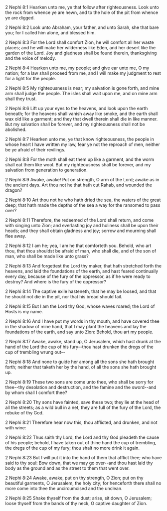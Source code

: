 2 Nephi 8:1 Hearken unto me, ye that follow after righteousness. Look
unto the rock from whence ye are hewn, and to the hole of the pit from
whence ye are digged.

2 Nephi 8:2 Look unto Abraham, your father, and unto Sarah, she that
bare you; for I called him alone, and blessed him.

2 Nephi 8:3 For the Lord shall comfort Zion, he will comfort all her
waste places; and he will make her wilderness like Eden, and her desert
like the garden of the Lord. Joy and gladness shall be found therein,
thanksgiving and the voice of melody.

2 Nephi 8:4 Hearken unto me, my people; and give ear unto me, O my
nation; for a law shall proceed from me, and I will make my judgment to
rest for a light for the people.

2 Nephi 8:5 My righteousness is near; my salvation is gone forth, and
mine arm shall judge the people. The isles shall wait upon me, and on
mine arm shall they trust.

2 Nephi 8:6 Lift up your eyes to the heavens, and look upon the earth
beneath; for the heavens shall vanish away like smoke, and the earth
shall wax old like a garment; and they that dwell therein shall die in
like manner. But my salvation shall be forever, and my righteousness
shall not be abolished.

2 Nephi 8:7 Hearken unto me, ye that know righteousness, the people in
whose heart I have written my law, fear ye not the reproach of men,
neither be ye afraid of their revilings.

2 Nephi 8:8 For the moth shall eat them up like a garment, and the worm
shall eat them like wool. But my righteousness shall be forever, and my
salvation from generation to generation.

2 Nephi 8:9 Awake, awake! Put on strength, O arm of the Lord; awake as
in the ancient days. Art thou not he that hath cut Rahab, and wounded
the dragon?

2 Nephi 8:10 Art thou not he who hath dried the sea, the waters of the
great deep; that hath made the depths of the sea a way for the ransomed
to pass over?

2 Nephi 8:11 Therefore, the redeemed of the Lord shall return, and come
with singing unto Zion; and everlasting joy and holiness shall be upon
their heads; and they shall obtain gladness and joy; sorrow and mourning
shall flee away.

2 Nephi 8:12 I am he; yea, I am he that comforteth you. Behold, who art
thou, that thou shouldst be afraid of man, who shall die, and of the son
of man, who shall be made like unto grass?

2 Nephi 8:13 And forgettest the Lord thy maker, that hath stretched
forth the heavens, and laid the foundations of the earth, and hast
feared continually every day, because of the fury of the oppressor, as
if he were ready to destroy? And where is the fury of the oppressor?

2 Nephi 8:14 The captive exile hasteneth, that he may be loosed, and
that he should not die in the pit, nor that his bread should fail.

2 Nephi 8:15 But I am the Lord thy God, whose waves roared; the Lord of
Hosts is my name.

2 Nephi 8:16 And I have put my words in thy mouth, and have covered thee
in the shadow of mine hand, that I may plant the heavens and lay the
foundations of the earth, and say unto Zion: Behold, thou art my people.

2 Nephi 8:17 Awake, awake, stand up, O Jerusalem, which hast drunk at
the hand of the Lord the cup of his fury--thou hast drunken the dregs of
the cup of trembling wrung out--

2 Nephi 8:18 And none to guide her among all the sons she hath brought
forth; neither that taketh her by the hand, of all the sons she hath
brought up.

2 Nephi 8:19 These two sons are come unto thee, who shall be sorry for
thee--thy desolation and destruction, and the famine and the sword--and
by whom shall I comfort thee?

2 Nephi 8:20 Thy sons have fainted, save these two; they lie at the head
of all the streets; as a wild bull in a net, they are full of the fury
of the Lord, the rebuke of thy God.

2 Nephi 8:21 Therefore hear now this, thou afflicted, and drunken, and
not with wine:

2 Nephi 8:22 Thus saith thy Lord, the Lord and thy God pleadeth the
cause of his people; behold, I have taken out of thine hand the cup of
trembling, the dregs of the cup of my fury; thou shalt no more drink it
again.

2 Nephi 8:23 But I will put it into the hand of them that afflict thee;
who have said to thy soul: Bow down, that we may go over--and thou hast
laid thy body as the ground and as the street to them that went over.

2 Nephi 8:24 Awake, awake, put on thy strength, O Zion; put on thy
beautiful garments, O Jerusalem, the holy city; for henceforth there
shall no more come into thee the uncircumcised and the unclean.

2 Nephi 8:25 Shake thyself from the dust; arise, sit down, O Jerusalem;
loose thyself from the bands of thy neck, O captive daughter of Zion.
